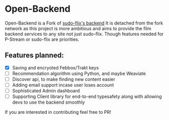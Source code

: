 # Open-Backend

Open-Backend is a Fork of [sudo-flix's backend](https://github.com/sussy-code/backend) It is detached from the fork network as this project is more ambitious and aims to provide the film backend services to any site not just sudo-flix. Though features needed for P-Stream or sudo-flix are priorities.

## Features planned:

- [x] Saving and encryoted Febbox/Trakt keys
- [ ] Recommendation algorithm using Python, and maybe Weaviate
- [ ] Discover api, to make finding new content easier
- [ ] Adding email support incase user loses account
- [ ] Sophisticated Admin dashboard
- [ ] Supporting Client library for end-to-end typesafety along with allowing devs to use the backend smoothly

If you are interested in contributing feel free to PR!